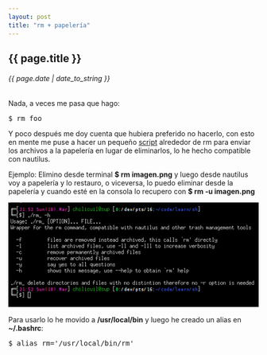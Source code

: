 ```yaml
---
layout: post
title: "rm + papelería"
---
```


## {{ page.title }}
###### {{ page.date | date_to_string }}

Nada, a veces me pasa que hago:

<pre class="sh_sh">
$ rm foo
</pre>

Y poco después me doy cuenta que hubiera preferido no hacerlo, con esto en mente me puse a hacer un pequeño [script](https://github.com/chilicuil/learn/blob/master/sh/rm_) alrededor de rm para enviar los archivos a la papelería en lugar de eliminarlos, lo he hecho compatible con nautilus.

Ejemplo: Elimino desde terminal **$ rm imagen.png** y luego desde nautilus voy a papelería y lo restauro, o viceversa, lo puedo eliminar desde la papelería y cuando esté en la consola lo recupero con **$ rm -u imagen.png**

[![alt text](/assets/img/53.png)](/assets/img/53.png)

Para usarlo lo he movido a **/usr/local/bin** y luego he creado un alias en **~/.bashrc**:

<pre class="sh_sh">
$ alias rm='/usr/local/bin/rm'
</pre>
